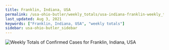 ```yaml
---
title: Franklin, Indiana, USA
permalink: /usa-ohio-butler/weekly_totals/usa-indiana-franklin-weekly_totals.html
last_updated: Aug 3, 2021
keywords: ["Franklin, Indiana, USA", "weekly totals"]
sidebar: usa-ohio-butler_sidebar
---
```


![Weekly Totals of Confirmed Cases for Franklin, Indiana, USA](/covid_tracker/images/graphs/usa-indiana-franklin-weekly_totals_graph.png)
